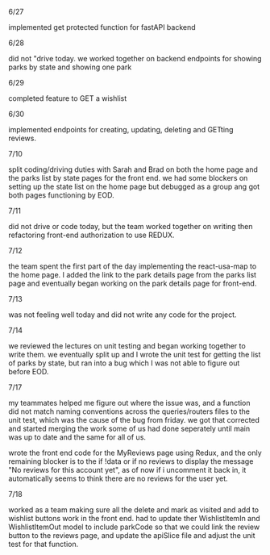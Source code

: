 6/27

implemented get protected function for fastAPI backend

6/28

did not "drive today. we worked together on backend endpoints for showing parks by state and showing one park

6/29

completed feature to GET a wishlist

6/30

implemented endpoints for creating, updating, deleting and GETting reviews.

7/10

split coding/driving duties with Sarah and Brad on both the home page and the parks list by state pages for the front end. we had some blockers on setting up the state list on the home page but debugged as a group ang got both pages functioning by EOD.

7/11

did not drive or code today, but the team worked together on writing then refactoring front-end authorization to use REDUX.

7/12

the team spent the first part of the day implementing the react-usa-map to the home page. I added the link to the park details page from the parks list page and eventually began working on the park details page for front-end.

7/13

was not feeling well today and did not write any code for the project.

7/14

we reviewed the lectures on unit testing and began working together to write them. we eventually split up and I wrote the unit test for getting the list of parks by state, but ran into a bug which I was not able to figure out before EOD.

7/17

my teammates helped me figure out where the issue was, and a function did not match naming conventions across  the queries/routers files to the unit test, which was the cause of the bug from friday. we got that corrected and started merging the work some of us had done seperately until main was up to date and the same for all of us.

wrote the front end code for the MyReviews page using Redux, and the only remaining blocker is to the if !data or if no reviews to display the message "No reviews for this account yet", as of now if i uncomment it back in, it automatically seems to think there are no reviews for the user yet.

7/18

worked as a team making sure all the delete and mark as visited and add to wishlist buttons work in the front end. had to update ther WishlistItemIn and WishlistItemOut model to include parkCode so that we could link the review button to the reviews page, and update the apiSlice file and adjust the unit test for that function.
